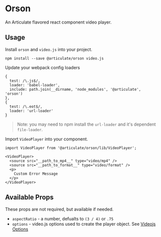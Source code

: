 # Orson

An Articulate flavored react component video player.

## Usage

Install `orson` and `video.js` into your project.

`npm install --save @articulate/orson video.js`

Update your webpack config loaders
```
{
  test: /\.js$/,
  loader: 'babel-loader',
  include: path.join(__dirname, 'node_modules', '@articulate', 'orson')
},
{
  test: /\.eot$/,
  loader: 'url-loader'
}
```
> Note: you may need to npm install the `url-loader` and it's dependent `file-loader`.


Import `VideoPlayer` into your component.
```
import VideoPlayer from '@articulate/orson/lib/VideoPlayer';

<VideoPlayer>
  <source src="__path_to_mp4__" type="video/mp4" />
  <source src="__path_to_format__" type="video/format" />
  <p>
    Custom Error Message
  </p>
</VideoPlayer>
```

## Available Props
These props are not required, but available if needed.

- `aspectRatio` - a number, defualts to `(3 / 4)` or `.75`
- `options` - video.js options used to create the player object.  See [Videojs Options](http://docs.videojs.com/docs/guides/options.html#component-options)

